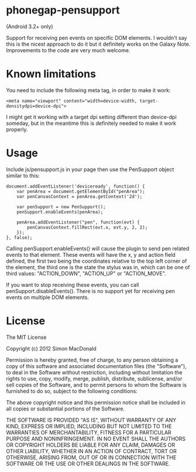 phonegap-pensupport
===================

(Android 3.2+ only)

Support for receiving pen events on specific DOM elements. I wouldn't say this is the nicest approach to do it but it definitely works on the Galaxy Note. Improvements to the code are very much welcome.

Known limitations
=================

You need to include the following meta tag, in order to make it work:

    <meta name="viewport" content="width=device-width, target-densitydpi=device-dpi">

I might get it working with a target dpi setting different than device-dpi someday, but in the meantime this is definitely needed to make it work properly.

Usage
=====

Include js/pensupport.js in your page then use the PenSupport object similar to this:

    document.addEventListener('deviceready', function() {
        var penArea = document.getElementById("penArea");
        var penCanvasContext = penArea.getContext('2d');

        var penSupport = new PenSupport();
        penSupport.enableEvents(penArea);

        penArea.addEventListener("pen", function(evt) {
            penCanvasContext.fillRect(evt.x, evt.y, 2, 2);
        });
    }, false);

Calling penSupport.enableEvents(<reference to a dom element>) will cause the plugin to send pen related events to that element. These events will have the x, y and action field defined, the first two being the coordinates relative to the top left corner of the element, the third one is the state the stylus was in, which can be one of third values: "ACTION_DOWN", "ACTION_UP" or "ACTION_MOVE".

If you want to stop receiving these events, you can call penSupport.disableEvents(). There is no support yet for receiving pen events on multiple DOM elements.

License
=======

The MIT License

Copyright (c) 2012 Simon MacDonald

Permission is hereby granted, free of charge, to any person obtaining a copy of this software and associated documentation files (the "Software"), to deal in the Software without restriction, including without limitation the rights to use, copy, modify, merge, publish, distribute, sublicense, and/or sell copies of the Software, and to permit persons to whom the Software is furnished to do so, subject to the following conditions:

The above copyright notice and this permission notice shall be included in all copies or substantial portions of the Software.

THE SOFTWARE IS PROVIDED "AS IS", WITHOUT WARRANTY OF ANY KIND, EXPRESS OR IMPLIED, INCLUDING BUT NOT LIMITED TO THE WARRANTIES OF MERCHANTABILITY, FITNESS FOR A PARTICULAR PURPOSE AND NONINFRINGEMENT. IN NO EVENT SHALL THE AUTHORS OR COPYRIGHT HOLDERS BE LIABLE FOR ANY CLAIM, DAMAGES OR OTHER LIABILITY, WHETHER IN AN ACTION OF CONTRACT, TORT OR OTHERWISE, ARISING FROM, OUT OF OR IN CONNECTION WITH THE SOFTWARE OR THE USE OR OTHER DEALINGS IN THE SOFTWARE.
